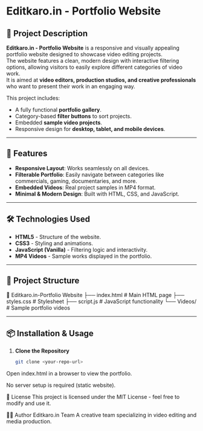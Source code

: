# Editkaro.in - Portfolio Website

## 📌 Project Description
**Editkaro.in - Portfolio Website** is a responsive and visually appealing portfolio website designed to showcase video editing projects.  
The website features a clean, modern design with interactive filtering options, allowing visitors to easily explore different categories of video work.  
It is aimed at **video editors, production studios, and creative professionals** who want to present their work in an engaging way.

This project includes:
- A fully functional **portfolio gallery**.
- Category-based **filter buttons** to sort projects.
- Embedded **sample video projects**.
- Responsive design for **desktop, tablet, and mobile devices**.

---

## 🚀 Features
- **Responsive Layout**: Works seamlessly on all devices.
- **Filterable Portfolio**: Easily navigate between categories like commercials, gaming, documentaries, and more.
- **Embedded Videos**: Real project samples in MP4 format.
- **Minimal & Modern Design**: Built with HTML, CSS, and JavaScript.

---

## 🛠️ Technologies Used
- **HTML5** - Structure of the website.
- **CSS3** - Styling and animations.
- **JavaScript (Vanilla)** - Filtering logic and interactivity.
- **MP4 Videos** - Sample works displayed in the portfolio.

---

## 📂 Project Structure
📁 Editkaro.in-Portfolio Website
├── index.html # Main HTML page
├── styles.css # Stylesheet
├── script.js # JavaScript functionality
└── Videos/ # Sample portfolio videos

---

## 📦 Installation & Usage
1. **Clone the Repository**
   ```bash
   git clone <your-repo-url>
Open index.html in a browser to view the portfolio.

No server setup is required (static website).

📜 License
This project is licensed under the MIT License - feel free to modify and use it.

👨‍💻 Author
Editkaro.in Team
A creative team specializing in video editing and media production.
